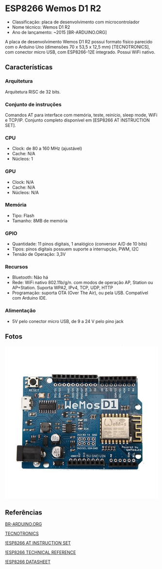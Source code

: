 # ESP8266 Wemos D1 R2

- Classificação: placa de desenvolvimento com microcontrolador
- Nome técnico: Wemos D1 R2
- Ano de lançamento: ~2015 [BR-ARDUINO.ORG]

A placa de desenvolvimento Wemos D1 R2 possui formato físico parecido com o Arduino Uno (dimensões 70 x 53,5 x 12,5 mm) [TECNOTRONICS], com conector micro USB, com ESP8266-12E integrado. Possui WiFi nativo.

## Características

### Arquitetura

Arquitetura RISC de 32 bits.

### Conjunto de instruções

Comandos AT para interface com memória, teste, reinício, sleep mode, WiFi e TCP/IP. Conjunto completo disponível em [ESP8266 AT INSTRUCTION SET].

### CPU

- Clock: de 80 a 160 MHz (ajustável)
- Cache: N/A
- Núcleos: 1

### GPU

- Clock: N/A
- Cache: N/A
- Núcleos: N/A

### Memória

- Tipo: Flash
- Tamanho: 8MB de memória

### GPIO

- Quantidade: 11 pinos digitais, 1 analógico (conversor A/D de 10 bits)
- Tipos: pinos digitais possuem suporte a interrupção, PWM, I2C
- Tensão de Operação: 3,3V

### Recursos

- Bluetooth: Não há
- Rede: WiFi nativo 802.11b/g/n. com modos de operação AP, Station ou AP+Station. Suporta WPA2, IPv4, TCP, UDP, HTTP
- Programação: suporta OTA (Over The Air), ou pela USB. Compatível com Arduino IDE.

### Alimentação

- 5V pelo conector micro USB, de 9 a 24 V pelo pino jack

## Fotos

![esp8266wemosd1r2](imgs/esp8266wemosd1r2.jpg)

## Referências

[BR-ARDUINO.ORG](https://br-arduino.org/2016/02/wemos-d1-versao-2-atualizacao-do-uno-com-esp8266-ja-tem-clones-no-dx.html)

[TECNOTRONICS](https://www.tecnotronics.com.br/placa-esp8266-arduino-wemos-d1.html)

[!ESP8266 AT INSTRUCTION SET](https://ucc34e8710307db6741afb81a60e.dl.dropboxusercontent.com/cd/0/inline2/A_oMZeYEVzwHSn8w3HJv_4LTdMBnoWNKLE_y4S-fRbHIjW6olauwJgu4kwMO7lBGscfnOD3tr-EKGl1icEIZ-3Sf_Q6lrv9vX8vCqMAcfIAmwkmNktJNko9srnMCZwNU7NQI9NtjqO3X6FNtDC4ZqSlkQueW_16VacvDlLi3ZowaKvqfH-pDy1F2S2-sQway254BMIfOMZdZ9y7pEs3thQomCclZbI0mnS2IZ0eshqOayoidUvMC4AF_kR_-44iOaM_jvG5I88XxX7Tz0gRaN2ncgiprWRB6NJQI0KgZbdE-nHxz08lqdLqrq-IgcIZONVzr_-haspO1B8TNU8zMpchD/file#)

[!ESP8266 TECHNICAL REFERENCE](https://uc264c5246d25218645169b3fa29.dl.dropboxusercontent.com/cd/0/inline2/A_r52DyEKEEM-EOv42h7RXX-dsE7y3YjUtGsUfAOstto6yRic1YWQ6WqxDD9ucuVGQK5YTmZ4hHWZt9hRU-uH-M5xCDIq3Gja7vU0ODbCLHZ7oYjZGaBo9TgKd8a83-4t7n5JSHwOtdtmZAW6VVjNCmb3kSySOMo48ShChk6ORbtkqIaRwWAGQxzA4o6-OG5HIMv4KFsB91Kdmjiyr21mg_10EDmseVH-m1Au5zrdPqKG76Mng-5ueAgMfycbfDdXvsGrY99wqIn3129KqJkP3f3l52nOfVnWMiU67uioTHD6PX9nUcgIldf-JwVXZAxZeJp2uNqNUJIowo402H2wiL5/file#)

[!ESP8266 DATASHEET](https://uc72b699a2cf8581a54fa3a7d53f.dl.dropboxusercontent.com/cd/0/inline2/A_oKraogTxbOgUFgIkXU9qPoHeMAa7K9JOTeyoYqt_c--1t5WUYH6Fq8yHMN4ESbXNETDcPyO730kLOHFZeRq6G95MAKBv0F0YA8ljC84EIPee2gu52RAIFjSo4HUNmivSw2UkHL5pmVkhLYNdpCgjAhljWFiCAnhXBkmeaLKsD2zTR6MGjRZ-QdwdQH8qLGYZe4j2oZ0V2Jip0La23g0Gb5xqbEAwJ1yCmjehuQPCF1u_0WzTIAdrZBs3VqoVos_PDiMEFvDKG_U9wl4-acYtuXulWg3d_3JpPx_16HeriOMr0OLxacrIhStbFQsSYk7UyRhtdPbM-7A2hvSQ7UDvOZ/file#)
